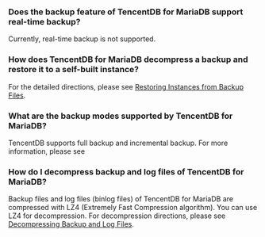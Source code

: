 
### Does the backup feature of TencentDB for MariaDB support real-time backup?
Currently, real-time backup is not supported.

### How does TencentDB for MariaDB decompress a backup and restore it to a self-built instance?
For the detailed directions, please see [Restoring Instances from Backup Files](https://cloud.tencent.com/document/product/237/4190).

### What are the backup modes supported by TencentDB for MariaDB?
TencentDB supports full backup and incremental backup. For more information, please see 

### How do I decompress backup and log files of TencentDB for MariaDB?
Backup files and log files (binlog files) of TencentDB for MariaDB are compressed with LZ4 (Extremely Fast Compression algorithm). You can use LZ4 for decompression.
For decompression directions, please see [Decompressing Backup and Log Files](https://cloud.tencent.com/document/product/237/2088).
